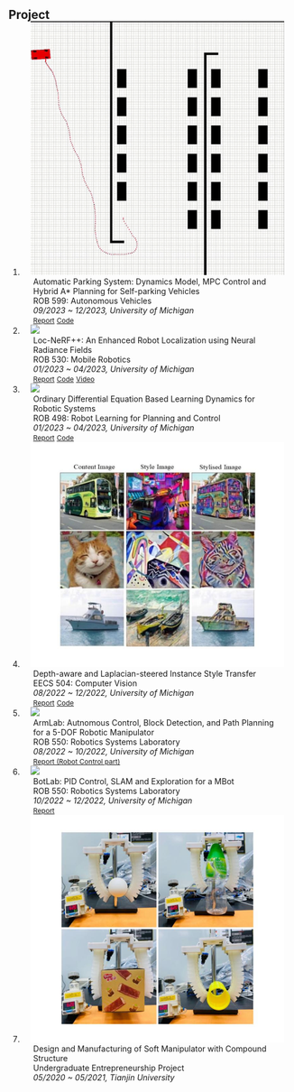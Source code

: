 <h2 id="publications" style="margin: 2px 0px -15px;">Project</h2>

<div class="publications">
<ol class="bibliography">



<li>
<div class="pub-row">

  <div class="col-sm-3 abbr" style="position: relative;padding-right: 15px;padding-left: 15px;">
    <img src="assets/img/parking_demo_sample_1.gif" class="teaser img-fluid z-depth-1">
    <!-- <abbr class="badge">arXiv</abbr> -->
  </div>

  <div class="col-sm-9" style="position: relative;padding-right: 15px;padding-left: 20px;">
    <div class="title">Automatic Parking System: Dynamics Model, MPC Control and Hybrid A* Planning for Self-parking Vehicles</div>
    <div class="author">ROB 599: Autonomous Vehicles</div>
    <div class="periodical"><em>09/2023 ~ 12/2023, University of Michigan</em></div>
    <div class="links">
        <!-- <a href="https://arxiv.org/abs/2306.06534" class="btn btn-sm z-depth-0" role="button" target="_blank" style="font-size:12px;">Website</a> -->
        <a href="https://drive.google.com/file/d/1p8DhpMSlSlAVXpF5hHZ6mfsdhTL23QI4/view?usp=drive_link" class="btn btn-sm z-depth-0" role="button" target="_blank" style="font-size:12px;">Report</a>
        <a href="https://github.com/wdliu356/Automatic-Parking/tree/real_h_astar" class="btn btn-sm z-depth-0" role="button" target="_blank" style="font-size:12px;">Code</a>
        <!-- <a href="https://www.youtube.com/watch?v=g6yx-9psMI4" class="btn btn-sm z-depth-0" role="button" target="_blank" style="font-size:12px;">Video</a> -->
        <!-- <a href="assets/files/KTensors.bib" class="btn btn-sm z-depth-0" role="button" target="_blank" style="font-size:12px;">BibTeX</a>
        <strong><i style="color:#7b5aa6">arXiv.org</i></strong> -->
    </div>
  </div>
</div>
</li>




<li>
<div class="pub-row">

  <div class="col-sm-3 abbr" style="position: relative;padding-right: 15px;padding-left: 15px;">
    <img src="assets/img/horns_adaptve.gif" class="teaser img-fluid z-depth-1">
    <!-- <abbr class="badge">arXiv</abbr> -->
  </div>

  <div class="col-sm-9" style="position: relative;padding-right: 15px;padding-left: 20px;">
    <div class="title">Loc-NeRF++: An Enhanced Robot Localization using Neural Radiance Fields</div>
    <div class="author">ROB 530: Mobile Robotics</div>
    <div class="periodical"><em>01/2023 ~ 04/2023, University of Michigan</em></div>
    <div class="links">
        <!-- <a href="https://arxiv.org/abs/2306.06534" class="btn btn-sm z-depth-0" role="button" target="_blank" style="font-size:12px;">Website</a> -->
        <a href="https://drive.google.com/file/d/1rEk7m628LLQmik8QQDjR7N0RCjglH2Nq/view?usp=sharing" class="btn btn-sm z-depth-0" role="button" target="_blank" style="font-size:12px;">Report</a>
        <a href="https://github.com/JunShao0104/Loc-NeRF-plus" class="btn btn-sm z-depth-0" role="button" target="_blank" style="font-size:12px;">Code</a>
        <a href="https://www.youtube.com/watch?v=g6yx-9psMI4" class="btn btn-sm z-depth-0" role="button" target="_blank" style="font-size:12px;">Video</a>
        <!-- <a href="assets/files/KTensors.bib" class="btn btn-sm z-depth-0" role="button" target="_blank" style="font-size:12px;">BibTeX</a>
        <strong><i style="color:#7b5aa6">arXiv.org</i></strong> -->
    </div>
  </div>
</div>
</li>


<li>
<div class="pub-row">

  <div class="col-sm-3 abbr" style="position: relative;padding-right: 15px;padding-left: 15px;">
    <img src="assets/img/obstacle_avoidance_pushing_visualization.gif" class="teaser img-fluid z-depth-1">
    <!-- <abbr class="badge">arXiv</abbr> -->
  </div>

  <div class="col-sm-9" style="position: relative;padding-right: 15px;padding-left: 20px;">
    <div class="title">Ordinary Differential Equation Based Learning Dynamics for Robotic Systems</div>
    <div class="author">ROB 498: Robot Learning for Planning and Control</div>
    <div class="periodical"><em>01/2023 ~ 04/2023, University of Michigan</em></div>
    <div class="links">
        <!-- <a href="https://arxiv.org/abs/2306.06534" class="btn btn-sm z-depth-0" role="button" target="_blank" style="font-size:12px;">Website</a> -->
        <a href="https://drive.google.com/file/d/1eB448fKJZDSLUmQ_KLl00uL7lZmZ98Cu/view?usp=sharing" class="btn btn-sm z-depth-0" role="button" target="_blank" style="font-size:12px;">Report</a>
        <a href="https://github.com/JunShao0104/NDE-based-Robot-Learning-Dynamics" class="btn btn-sm z-depth-0" role="button" target="_blank" style="font-size:12px;">Code</a>
        <!-- <a href="https://www.youtube.com/watch?v=g6yx-9psMI4" class="btn btn-sm z-depth-0" role="button" target="_blank" style="font-size:12px;">Video</a> -->
        <!-- <a href="assets/files/KTensors.bib" class="btn btn-sm z-depth-0" role="button" target="_blank" style="font-size:12px;">BibTeX</a>
        <strong><i style="color:#7b5aa6">arXiv.org</i></strong> -->
    </div>
  </div>
</div>
</li>




<li>
<div class="pub-row">

  <div class="col-sm-3 abbr" style="position: relative;padding-right: 15px;padding-left: 15px;">
    <img src="assets/img/eecs504_merge_drawing.jpg" class="teaser img-fluid z-depth-1">
    <!-- <abbr class="badge">arXiv</abbr> -->
  </div>

  <div class="col-sm-9" style="position: relative;padding-right: 15px;padding-left: 20px;">
    <div class="title">Depth-aware and Laplacian-steered Instance Style Transfer</div>
    <div class="author">EECS 504: Computer Vision</div>
    <div class="periodical"><em>08/2022 ~ 12/2022, University of Michigan</em></div>
    <div class="links">
        <!-- <a href="https://arxiv.org/abs/2306.06534" class="btn btn-sm z-depth-0" role="button" target="_blank" style="font-size:12px;">Website</a> -->
        <a href="https://drive.google.com/file/d/1H9Okz8tbjHv_lQ5klEtiOcg1wDveOEfS/view?usp=sharing" class="btn btn-sm z-depth-0" role="button" target="_blank" style="font-size:12px;">Report</a>
        <a href="https://github.com/JunShao0104/Depth-aware-and-Laplacian-steered-Instance-Style-Transfer" class="btn btn-sm z-depth-0" role="button" target="_blank" style="font-size:12px;">Code</a>
        <!-- <a href="https://www.youtube.com/watch?v=g6yx-9psMI4" class="btn btn-sm z-depth-0" role="button" target="_blank" style="font-size:12px;">Video</a> -->
        <!-- <a href="assets/files/KTensors.bib" class="btn btn-sm z-depth-0" role="button" target="_blank" style="font-size:12px;">BibTeX</a>
        <strong><i style="color:#7b5aa6">arXiv.org</i></strong> -->
    </div>
  </div>
</div>
</li>




<li>
<div class="pub-row">

  <div class="col-sm-3 abbr" style="position: relative;padding-right: 15px;padding-left: 15px;">
    <img src="assets/img/armlab_1.gif" class="teaser img-fluid z-depth-1">
    <!-- <abbr class="badge">arXiv</abbr> -->
  </div>

  <div class="col-sm-9" style="position: relative;padding-right: 15px;padding-left: 20px;">
    <div class="title">ArmLab: Autnomous Control, Block Detection, and Path Planning for a 5-DOF Robotic Manipulator</div>
    <div class="author">ROB 550: Robotics Systems Laboratory</div>
    <div class="periodical"><em>08/2022 ~ 10/2022, University of Michigan</em></div>
    <div class="links">
        <!-- <a href="https://arxiv.org/abs/2306.06534" class="btn btn-sm z-depth-0" role="button" target="_blank" style="font-size:12px;">Website</a> -->
        <a href="https://drive.google.com/file/d/1NQjweeltnoDfmNbUAtlVZsOcliME0gbP/view?usp=sharing" class="btn btn-sm z-depth-0" role="button" target="_blank" style="font-size:12px;">Report (Robot Control part)</a>
        <!-- <a href="https://github.com/JunShao0104/Depth-aware-and-Laplacian-steered-Instance-Style-Transfer" class="btn btn-sm z-depth-0" role="button" target="_blank" style="font-size:12px;">Code</a> -->
        <!-- <a href="https://www.youtube.com/watch?v=g6yx-9psMI4" class="btn btn-sm z-depth-0" role="button" target="_blank" style="font-size:12px;">Video</a> -->
        <!-- <a href="assets/files/KTensors.bib" class="btn btn-sm z-depth-0" role="button" target="_blank" style="font-size:12px;">BibTeX</a>
        <strong><i style="color:#7b5aa6">arXiv.org</i></strong> -->
    </div>
  </div>
</div>
</li>




<li>
<div class="pub-row">

  <div class="col-sm-3 abbr" style="position: relative;padding-right: 15px;padding-left: 15px;">
    <img src="assets/img/Checkpoint1_high_speed_1.gif" class="teaser img-fluid z-depth-1">
    <!-- <abbr class="badge">arXiv</abbr> -->
  </div>

  <div class="col-sm-9" style="position: relative;padding-right: 15px;padding-left: 20px;">
    <div class="title">BotLab: PID Control, SLAM and Exploration for a MBot</div>
    <div class="author">ROB 550: Robotics Systems Laboratory</div>
    <div class="periodical"><em>10/2022 ~ 12/2022, University of Michigan</em></div>
    <div class="links">
        <!-- <a href="https://arxiv.org/abs/2306.06534" class="btn btn-sm z-depth-0" role="button" target="_blank" style="font-size:12px;">Website</a> -->
        <a href="https://drive.google.com/file/d/18j28vnVaYSJiczoq4qZjGEpCztLyiUdq/view?usp=sharing" class="btn btn-sm z-depth-0" role="button" target="_blank" style="font-size:12px;">Report</a>
        <!-- <a href="https://github.com/JunShao0104/Depth-aware-and-Laplacian-steered-Instance-Style-Transfer" class="btn btn-sm z-depth-0" role="button" target="_blank" style="font-size:12px;">Code</a> -->
        <!-- <a href="https://www.youtube.com/watch?v=g6yx-9psMI4" class="btn btn-sm z-depth-0" role="button" target="_blank" style="font-size:12px;">Video</a> -->
        <!-- <a href="assets/files/KTensors.bib" class="btn btn-sm z-depth-0" role="button" target="_blank" style="font-size:12px;">BibTeX</a>
        <strong><i style="color:#7b5aa6">arXiv.org</i></strong> -->
    </div>
  </div>
</div>
</li>




<li>
<div class="pub-row">

  <div class="col-sm-3 abbr" style="position: relative;padding-right: 15px;padding-left: 15px;">
    <img src="assets/img/soft_robot_drawing.jpg" class="teaser img-fluid z-depth-1">
    <!-- <abbr class="badge">arXiv</abbr> -->
  </div>

  <div class="col-sm-9" style="position: relative;padding-right: 15px;padding-left: 20px;">
    <div class="title">Design and Manufacturing of Soft Manipulator with Compound Structure</div>
    <div class="author">Undergraduate Entrepreneurship Project</div>
    <div class="periodical"><em>05/2020 ~ 05/2021, Tianjin University</em></div>
    <div class="links">
        <!-- <a href="https://arxiv.org/abs/2306.06534" class="btn btn-sm z-depth-0" role="button" target="_blank" style="font-size:12px;">Website</a> -->
        <!-- <a href="https://drive.google.com/file/d/1s7vkBjQHhHCh6thWbLEUb_09RL5YJQXL/view?usp=sharing" class="btn btn-sm z-depth-0" role="button" target="_blank" style="font-size:12px;">Report (Chinese)</a> -->
        <!-- <a href="https://github.com/JunShao0104/Depth-aware-and-Laplacian-steered-Instance-Style-Transfer" class="btn btn-sm z-depth-0" role="button" target="_blank" style="font-size:12px;">Code</a> -->
        <!-- <a href="https://www.youtube.com/watch?v=g6yx-9psMI4" class="btn btn-sm z-depth-0" role="button" target="_blank" style="font-size:12px;">Video</a> -->
        <!-- <a href="assets/files/KTensors.bib" class="btn btn-sm z-depth-0" role="button" target="_blank" style="font-size:12px;">BibTeX</a>
        <strong><i style="color:#7b5aa6">arXiv.org</i></strong> -->
    </div>
  </div>
</div>
</li>


  
<br>

</ol>
</div>
